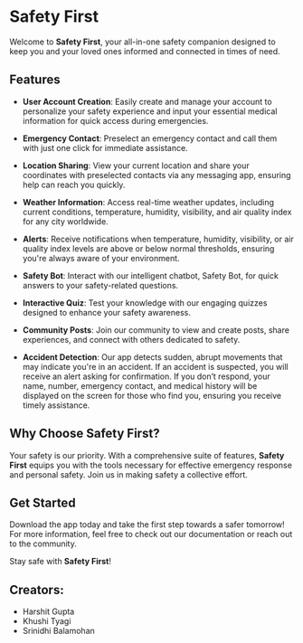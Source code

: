 # Safety First

Welcome to **Safety First**, your all-in-one safety companion designed to keep you and your loved ones informed and connected in times of need. 

## Features

- **User Account Creation**: Easily create and manage your account to personalize your safety experience and input your essential medical information for quick access during emergencies.
  
- **Emergency Contact**: Preselect an emergency contact and call them with just one click for immediate assistance.

- **Location Sharing**: View your current location and share your coordinates with preselected contacts via any messaging app, ensuring help can reach you quickly.

- **Weather Information**: Access real-time weather updates, including current conditions, temperature, humidity, visibility, and air quality index for any city worldwide.

- **Alerts**: Receive notifications when temperature, humidity, visibility, or air quality index levels are above or below normal thresholds, ensuring you're always aware of your environment.

- **Safety Bot**: Interact with our intelligent chatbot, Safety Bot, for quick answers to your safety-related questions.

- **Interactive Quiz**: Test your knowledge with our engaging quizzes designed to enhance your safety awareness.

- **Community Posts**: Join our community to view and create posts, share experiences, and connect with others dedicated to safety.

- **Accident Detection**: Our app detects sudden, abrupt movements that may indicate you're in an accident. If an accident is suspected, you will receive an alert asking for confirmation. If you don’t respond, your name, number, emergency contact, and medical history will be displayed on the screen for those who find you, ensuring you receive timely assistance.

## Why Choose Safety First?

Your safety is our priority. With a comprehensive suite of features, **Safety First** equips you with the tools necessary for effective emergency response and personal safety. Join us in making safety a collective effort.

## Get Started

Download the app today and take the first step towards a safer tomorrow! For more information, feel free to check out our documentation or reach out to the community.

Stay safe with **Safety First**!
   
## Creators:
- Harshit Gupta
- Khushi Tyagi
- Srinidhi Balamohan
